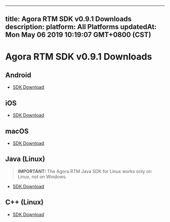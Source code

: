 
---
title: Agora RTM SDK v0.9.1 Downloads
description: 
platform: All Platforms
updatedAt: Mon May 06 2019 10:19:07 GMT+0800 (CST)
---
# Agora RTM SDK v0.9.1 Downloads
## Android

- [SDK Download](http://download.agora.io/rtmsdk/release/Agora_RTM_SDK_for_Android_v0_9_2.zip)

## iOS

- [SDK Download](http://download.agora.io/rtmsdk/release/Agora_RTM_SDK_for_iOS_v0_9_2.zip)

## macOS

- [SDK Download](http://download.agora.io/rtmsdk/release/Agora_RTM_SDK_for_Mac_v0_9_2.zip)

## Java (Linux)

> **IMPORTANT:** The Agora RTM Java SDK for Linux works only on Linux, not on Windows. 

- [SDK Download](http://download.agora.io/rtmsdk/release/Agora_RTM_SDK_for_Linux_Java_v0_9_2.zip) 

## C++ (Linux)

- [SDK Download](http://download.agora.io/rtmsdk/release/Agora_RTM_SDK_for_Linux_v0_9_2.zip)

